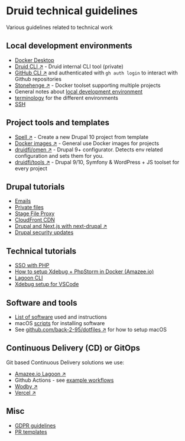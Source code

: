 # Druid technical guidelines

Various guidelines related to technical work

## Local development environments

- [Docker Desktop](docs/docker.md)
- [Druid CLI ↗️](https://github.com/druidfi/cli) - Druid internal CLI tool (private)
- [GitHub CLI ↗️](https://cli.github.com/) and authenticated with `gh auth login` to interact with Github repositories
- [Stonehenge ↗️](https://github.com/druidfi/stonehenge) - Docker toolset supporting multiple projects
- General notes about [local development environment](docs/local_dev_env.md)
- [terminology](docs/environments.md) for the different environments
- [SSH](docs/ssh.md)

## Project tools and templates

- [Spell ↗️](https://github.com/druidfi/spell) - Create a new Drupal 10 project from template
- [Docker images ↗️](https://github.com/druidfi/docker-images) - General use Docker images for projects
- [druidfi/omen ↗️](https://github.com/druidfi/omen) - Drupal 9+ configurator. Detects env related configuration and sets them for you.
- [druidfi/tools ↗️](https://github.com/druidfi/tools) - Drupal 9/10, Symfony & WordPress + JS toolset for every project

## Drupal tutorials

- [Emails](docs/drupal/emails.md)
- [Private files](docs/drupal/private_files.md)
- [Stage File Proxy](docs/drupal/stage_file_proxy.md)
- [CloudFront CDN](docs/drupal/cdn.md)
- [Drupal and Next.js with next-drupal ↗️](https://next-drupal.org/)
- [Drupal security updates](docs/drupal/security_updates.md)

## Technical tutorials

- [SSO with PHP](docs/sso.md)
- [How to setup Xdebug + PhpStorm in Docker (Amazee.io)](docs/amazee_xdebug.md)
- [Lagoon CLI](docs/lagoon_cli.md)
- [Xdebug setup for VSCode](docs/vscode_xdebug.md)

## Software and tools

- [List of software](docs/software.md) used and instructions
- macOS [scripts](docs/macos_scripts.md) for installing software
- See [github.com/back-2-95/dotfiles ↗️](https://github.com/back-2-95/dotfiles/) for how to setup macOS

## Continuous Delivery (CD) or GitOps

Git based Continuous Delivery solutions we use:

- [Amazee.io Lagoon ↗️](https://lagoon.readthedocs.io/en/latest/using_lagoon/build_deploy_process/)
- Github Actions - see [example workflows](docs/gha.md)
- [Wodby ↗️](https://wodby.com/docs/)
- [Vercel ↗️](https://vercel.com/)

## Misc

- [GDPR guidelines](docs/gdpr.md)
- [PR templates](docs/prtemplate.md)
